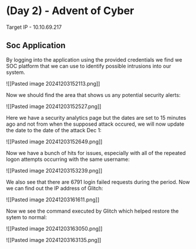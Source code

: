 # (Day 2) - Advent of Cyber

Target IP - 10.10.69.217

## Soc Application

By logging into the application using the provided credentials we find we SOC platform that we can use to identify possible intrusions into our system.

![[Pasted image 20241203152113.png]]

Now we should find the area that shows us any potential security alerts:

![[Pasted image 20241203152527.png]]

Here we have a security analytics page but the dates are set to 15 minutes ago and not from when the supposed attack occured, we will now update the date to the date of the attack Dec 1:

![[Pasted image 20241203152649.png]]

Now we have a bunch of hits for issues, especially with all of the repeated logon attempts occurring with the same username:

![[Pasted image 20241203153239.png]]

We also see that there are 6791 login failed requests during the period.
Now we can find out the IP address of Glitch:

![[Pasted image 20241203161611.png]]

Now we see the command executed by Glitch which helped restore the sytem to normal:

![[Pasted image 20241203163050.png]]

![[Pasted image 20241203163135.png]]
